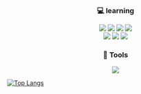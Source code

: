 ### <!--<h2 align="center" font-weight="bold">Hi there</h2>-->

<!--
**zisoo-choi/zisoo-choi** is a ✨ _special_ ✨ repository because its `README.md` (this file) appears on your GitHub profile.

Here are some ideas to get you started:

- 🔭 I’m currently working on ...
- 🌱 I’m currently learning ...
- 👯 I’m looking to collaborate on ...
- 🤔 I’m looking for help with ...
- 💬 Ask me about ...
- 📫 How to reach me: ...
- 😄 Pronouns: ...
- ⚡ Fun fact: ...
-->
<h3 align="center">💻 learning</h3>
<p align="center">
<img src="https://img.shields.io/badge/C-14161A?style=for-the-badge&logo=C&logoColor=white">
<img src="https://img.shields.io/badge/Python-3776AB?style=for-the-badge&logo=Python&logoColor=white">
<img src="https://img.shields.io/badge/java-007396?style=for-the-badge&logo=java&logoColor=white">
<img src="https://img.shields.io/badge/NodeJs-339933?style=for-the-badge&logo=Node.js&logoColor=white"> 
<br>
<img src="https://img.shields.io/badge/HTML5-E34F26?style=for-the-badge&logo=HTML5&logoColor=white">
<img src="https://img.shields.io/badge/CSS3-0170FE?style=for-the-badge&logo=CSS3&logoColor=white">
<img src="https://img.shields.io/badge/Java Script-F7DF1E?style=for-the-badge&logo=JavaScript&logoColor=white">

<h3 align="center">🔧 Tools </h3>
<p align="center">
<img src="https://img.shields.io/badge/Visual Studio Code-007ACC?style=for-the-badge&logo=Visual Studio Code&logoColor=white">
</p>

[![Top Langs](https://github-readme-stats.vercel.app/api/top-langs/?username=zisoo-choi&langs_count=5&layout=compact)](https://github.com/zisoo-choi?tab=repositories)

